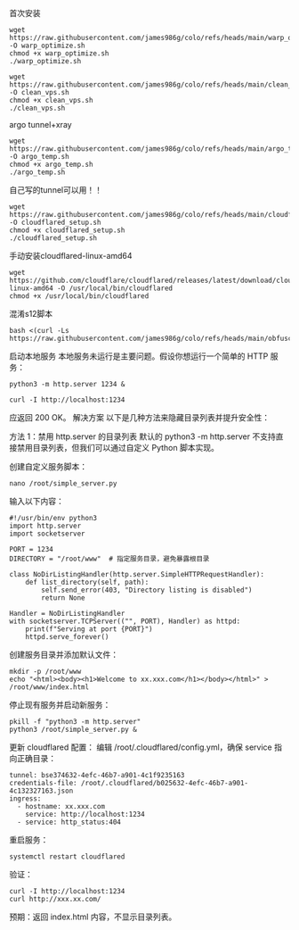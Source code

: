 首次安装
```
wget https://raw.githubusercontent.com/james986g/colo/refs/heads/main/warp_optimize.sh -O warp_optimize.sh
chmod +x warp_optimize.sh
./warp_optimize.sh
```
```
wget https://raw.githubusercontent.com/james986g/colo/refs/heads/main/clean_vps.sh -O clean_vps.sh
chmod +x clean_vps.sh
./clean_vps.sh
```
argo tunnel+xray 
```
wget https://raw.githubusercontent.com/james986g/colo/refs/heads/main/argo_temp.sh -O argo_temp.sh
chmod +x argo_temp.sh
./argo_temp.sh
```
自己写的tunnel可以用！！
```
wget https://raw.githubusercontent.com/james986g/colo/refs/heads/main/cloudflared_setup.sh -O cloudflared_setup.sh
chmod +x cloudflared_setup.sh
./cloudflared_setup.sh
```
手动安装cloudflared-linux-amd64
```
wget https://github.com/cloudflare/cloudflared/releases/latest/download/cloudflared-linux-amd64 -O /usr/local/bin/cloudflared
chmod +x /usr/local/bin/cloudflared
```
混淆s12脚本
```
bash <(curl -Ls https://raw.githubusercontent.com/james986g/colo/refs/heads/main/obfuscated.sh)
```

启动本地服务
本地服务未运行是主要问题。假设你想运行一个简单的 HTTP 服务：
```
python3 -m http.server 1234 &
```
```
curl -I http://localhost:1234
```
应返回 200 OK。
解决方案
以下是几种方法来隐藏目录列表并提升安全性：

方法 1：禁用 http.server 的目录列表
默认的 python3 -m http.server 不支持直接禁用目录列表，但我们可以通过自定义 Python 脚本实现。

创建自定义服务脚本：
```
nano /root/simple_server.py
```
输入以下内容：
```
#!/usr/bin/env python3
import http.server
import socketserver

PORT = 1234
DIRECTORY = "/root/www"  # 指定服务目录，避免暴露根目录

class NoDirListingHandler(http.server.SimpleHTTPRequestHandler):
    def list_directory(self, path):
        self.send_error(403, "Directory listing is disabled")
        return None

Handler = NoDirListingHandler
with socketserver.TCPServer(("", PORT), Handler) as httpd:
    print(f"Serving at port {PORT}")
    httpd.serve_forever()
```
创建服务目录并添加默认文件：
```
mkdir -p /root/www
echo "<html><body><h1>Welcome to xx.xxx.com</h1></body></html>" > /root/www/index.html
```
停止现有服务并启动新服务：
```
pkill -f "python3 -m http.server"
python3 /root/simple_server.py &
```
更新 cloudflared 配置： 编辑 /root/.cloudflared/config.yml，确保 service 指向正确目录：
```
tunnel: bse374632-4efc-46b7-a901-4c1f9235163
credentials-file: /root/.cloudflared/b025632-4efc-46b7-a901-4c132327163.json
ingress:
  - hostname: xx.xxx.com
    service: http://localhost:1234
  - service: http_status:404
```
重启服务：
```
systemctl restart cloudflared
```
验证：
```
curl -I http://localhost:1234
curl http://xxx.xx.com/
```
预期：返回 index.html 内容，不显示目录列表。
